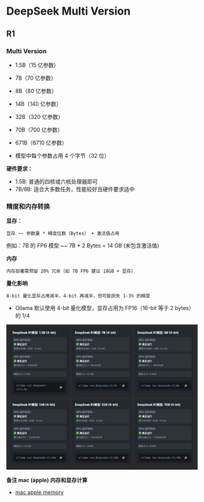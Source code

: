 # DeepSeek Multi Version

## R1

### Multi Version

- 1.5B（15 亿参数）
- 7B（70 亿参数）
- 8B（80 亿参数）
- 14B（140 亿参数）
- 32B（320 亿参数）
- 70B（700 亿参数）
- 671B（6710 亿参数）

- 模型中每个参数占用 4 个字节（32 位）

**硬件要求：**

- 1.5B: 普通的四核或六核处理器即可
- 7B/8B: 适合大多数任务，性能较好且硬件要求适中

### 精度和内存转换

**显存：**

`
显存 ~~ 参数量 * 精度位数（Bytes） + 激活值占用
`

例如：7B 的 FP6 模型 ~~ 7B * 2 Bytes = 14 GB (未包含激活值)


**内存**

`
内存部署需预留 20% 冗余（如 7B FP6 建议 18GB + 显存）
`

**量化影响**

`
8-bit 量化显存占用减半，4-bit 再减半，但可能损失 1-3% 的精度
`

- Ollama 默认使用 4-bit 量化模型，显存占用为 FP16（16-bit 等于 2 bytes）的 1/4

![deepseek-ollama](../pics/deepseek-ollama.png)


**备注 mac (apple) 内存和显存计算**

- [mac apple memory](../pics/mac-apple-memory.png)



